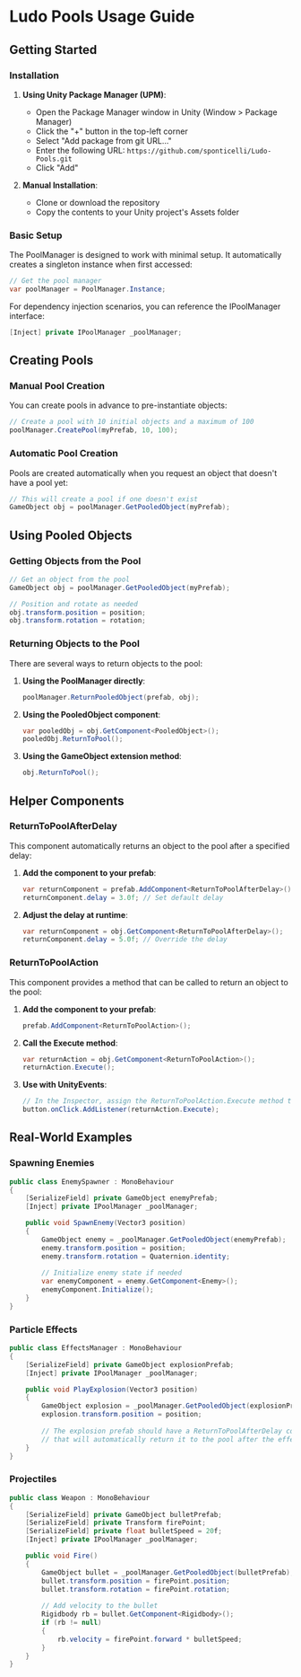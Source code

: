 # Ludo Pools Usage Guide

## Getting Started

### Installation

1. **Using Unity Package Manager (UPM)**:
   - Open the Package Manager window in Unity (Window > Package Manager)
   - Click the "+" button in the top-left corner
   - Select "Add package from git URL..."
   - Enter the following URL: `https://github.com/sponticelli/Ludo-Pools.git`
   - Click "Add"

2. **Manual Installation**:
   - Clone or download the repository
   - Copy the contents to your Unity project's Assets folder

### Basic Setup

The PoolManager is designed to work with minimal setup. It automatically creates a singleton instance when first accessed:

```csharp
// Get the pool manager
var poolManager = PoolManager.Instance;
```

For dependency injection scenarios, you can reference the IPoolManager interface:

```csharp
[Inject] private IPoolManager _poolManager;
```

## Creating Pools

### Manual Pool Creation

You can create pools in advance to pre-instantiate objects:

```csharp
// Create a pool with 10 initial objects and a maximum of 100
poolManager.CreatePool(myPrefab, 10, 100);
```

### Automatic Pool Creation

Pools are created automatically when you request an object that doesn't have a pool yet:

```csharp
// This will create a pool if one doesn't exist
GameObject obj = poolManager.GetPooledObject(myPrefab);
```

## Using Pooled Objects

### Getting Objects from the Pool

```csharp
// Get an object from the pool
GameObject obj = poolManager.GetPooledObject(myPrefab);

// Position and rotate as needed
obj.transform.position = position;
obj.transform.rotation = rotation;
```

### Returning Objects to the Pool

There are several ways to return objects to the pool:

1. **Using the PoolManager directly**:
   ```csharp
   poolManager.ReturnPooledObject(prefab, obj);
   ```

2. **Using the PooledObject component**:
   ```csharp
   var pooledObj = obj.GetComponent<PooledObject>();
   pooledObj.ReturnToPool();
   ```

3. **Using the GameObject extension method**:
   ```csharp
   obj.ReturnToPool();
   ```

## Helper Components

### ReturnToPoolAfterDelay

This component automatically returns an object to the pool after a specified delay:

1. **Add the component to your prefab**:
   ```csharp
   var returnComponent = prefab.AddComponent<ReturnToPoolAfterDelay>();
   returnComponent.delay = 3.0f; // Set default delay
   ```

2. **Adjust the delay at runtime**:
   ```csharp
   var returnComponent = obj.GetComponent<ReturnToPoolAfterDelay>();
   returnComponent.delay = 5.0f; // Override the delay
   ```

### ReturnToPoolAction

This component provides a method that can be called to return an object to the pool:

1. **Add the component to your prefab**:
   ```csharp
   prefab.AddComponent<ReturnToPoolAction>();
   ```

2. **Call the Execute method**:
   ```csharp
   var returnAction = obj.GetComponent<ReturnToPoolAction>();
   returnAction.Execute();
   ```

3. **Use with UnityEvents**:
   ```csharp
   // In the Inspector, assign the ReturnToPoolAction.Execute method to a button click event
   button.onClick.AddListener(returnAction.Execute);
   ```

## Real-World Examples

### Spawning Enemies

```csharp
public class EnemySpawner : MonoBehaviour
{
    [SerializeField] private GameObject enemyPrefab;
    [Inject] private IPoolManager _poolManager;

    public void SpawnEnemy(Vector3 position)
    {
        GameObject enemy = _poolManager.GetPooledObject(enemyPrefab);
        enemy.transform.position = position;
        enemy.transform.rotation = Quaternion.identity;
        
        // Initialize enemy state if needed
        var enemyComponent = enemy.GetComponent<Enemy>();
        enemyComponent.Initialize();
    }
}
```

### Particle Effects

```csharp
public class EffectsManager : MonoBehaviour
{
    [SerializeField] private GameObject explosionPrefab;
    [Inject] private IPoolManager _poolManager;

    public void PlayExplosion(Vector3 position)
    {
        GameObject explosion = _poolManager.GetPooledObject(explosionPrefab);
        explosion.transform.position = position;
        
        // The explosion prefab should have a ReturnToPoolAfterDelay component
        // that will automatically return it to the pool after the effect finishes
    }
}
```

### Projectiles

```csharp
public class Weapon : MonoBehaviour
{
    [SerializeField] private GameObject bulletPrefab;
    [SerializeField] private Transform firePoint;
    [SerializeField] private float bulletSpeed = 20f;
    [Inject] private IPoolManager _poolManager;

    public void Fire()
    {
        GameObject bullet = _poolManager.GetPooledObject(bulletPrefab);
        bullet.transform.position = firePoint.position;
        bullet.transform.rotation = firePoint.rotation;
        
        // Add velocity to the bullet
        Rigidbody rb = bullet.GetComponent<Rigidbody>();
        if (rb != null)
        {
            rb.velocity = firePoint.forward * bulletSpeed;
        }
    }
}
```
